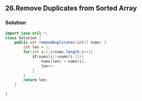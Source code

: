 ## 26.Remove Duplicates from Sorted Array
### Solution
```java
import java.util.*;
class Solution {
    public int removeDuplicates(int[] nums) {
        int len = 1;
        for(int i=1;i<nums.length;i++){
            if(nums[i]!=nums[i-1]){
                nums[len] = nums[i];
                len++;
            }
        }
        return len;
    }

}
```
